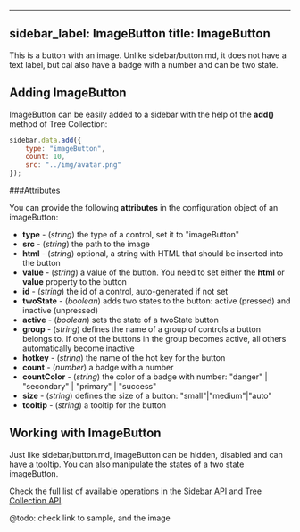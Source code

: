  
---
sidebar_label: ImageButton
title: ImageButton
---          

This is a button with an image. Unlike sidebar/button.md, it does not have a text label, but cal also have a badge with a number and can be two state.



## Adding ImageButton

ImageButton can be easily added to a sidebar with the help of the **add()** method of Tree Collection:

~~~js
sidebar.data.add({
    type: "imageButton",
    count: 10,
    src: "../img/avatar.png"
});
~~~

###Attributes

You can provide the following **attributes** in the configuration object of an imageButton:

- **type** - (*string*)	the type of a control, set it to "imageButton"
- **src** - (*string*) the path to the image
- **html** - (*string*) optional, a string with HTML that should be inserted into the button
- **value** - (*string*) a value of the button. You need to set either the **html** or **value** property to the button
- **id** - (*string*) the id of a control, auto-generated if not set
- **twoState** - (*boolean*) adds two states to the button: active (pressed) and inactive  (unpressed)
- **active**  - (*boolean*) sets the state of a twoState button
- **group** - (*string*) defines the name of a group of controls a button belongs to. If one of the buttons in the group becomes active, all others automatically become inactive
- **hotkey** - (*string*) the name of the hot key for the button
- **count** - (*number*) a badge with a number
- **countColor** - (*string*) the color of a badge with number: "danger" | "secondary" | "primary" | "success"
- **size** - (*string*) defines the size of a button: "small"|"medium"|"auto"
- **tooltip** - (*string*) a tooltip for the button


## Working with ImageButton

Just like sidebar/button.md, imageButton can be hidden, disabled and can have a tooltip. You can also manipulate the states of a two state imageButton.

Check the full list of available operations in the [Sidebar API](sidebar/api/refs/sidebar.md) and [Tree Collection API](helpers/tree_collection.md).

@todo:
check link to sample, and the image 
